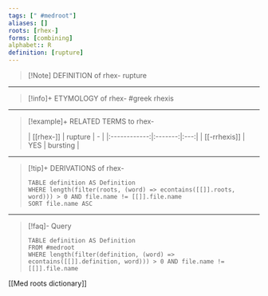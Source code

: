 ```yaml
---
tags: [" #medroot"]
aliases: []
roots: [rhex-]
forms: [combining]
alphabet:: R
definition: [rupture]
---
```

>[!Note] DEFINITION of rhex-
>rupture
_____
>[!info]+ ETYMOLOGY of rhex-
>#greek rhexis
_____
>[!example]+ RELATED TERMS to rhex-
>
>|  [[rhex-]]   | rupture |  -  |
|:------------:|:-------:|:---:|
| [[-rrhexis]] |   YES   | bursting    |
_____
>[!tip]+ DERIVATIONS of rhex-
>```dataview
>TABLE definition AS Definition 
>WHERE length(filter(roots, (word) => econtains([[]].roots, word))) > 0 AND file.name != [[]].file.name
>SORT file.name ASC
>```
___
>[!faq]- Query
>```dataview
>TABLE definition AS Definition
>FROM #medroot
>WHERE length(filter(definition, (word) => econtains([[]].definition, word))) > 0 AND file.name != [[]].file.name
>```

[[Med roots dictionary]]